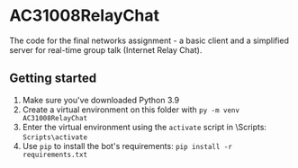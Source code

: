 # AC31008RelayChat
The code for the final networks assignment - a basic client and a simplified server for real-time group talk (Internet Relay Chat).

## Getting started
1. Make sure you've downloaded Python 3.9
2. Create a virtual environment on this folder with `py -m venv AC31008RelayChat`
3. Enter the virtual environment using the `activate` script in \Scripts: `Scripts\activate`
4. Use `pip` to install the bot's requirements: `pip install -r requirements.txt`